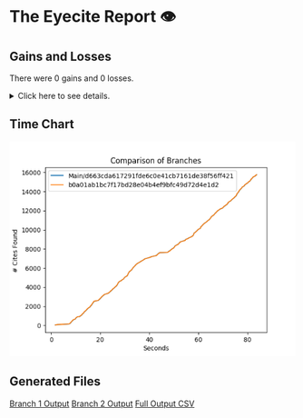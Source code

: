 # The Eyecite Report :eye:



Gains and Losses
---------
There were 0 gains and 0 losses.

<details>
<summary>Click here to see details.</summary>

|     id     |  Gain  |  Loss  |
| ---------- | ------ | ------ |


</details>



Time Chart
---------

![image](https://raw.githubusercontent.com/freelawproject/eyecite/artifacts/282/results/chart.png)


Generated Files
---------

[Branch 1 Output](https://raw.githubusercontent.com/freelawproject/eyecite/artifacts/282/results/d663cda617291fde6c0e41cb7161de38f56ff421.json)
[Branch 2 Output](https://raw.githubusercontent.com/freelawproject/eyecite/artifacts/282/results/b0a01ab1bc7f17bd28e04b4ef9bfc49d72d4e1d2.json)
[Full Output CSV ](https://raw.githubusercontent.com/freelawproject/eyecite/artifacts/282/results/output.csv)
